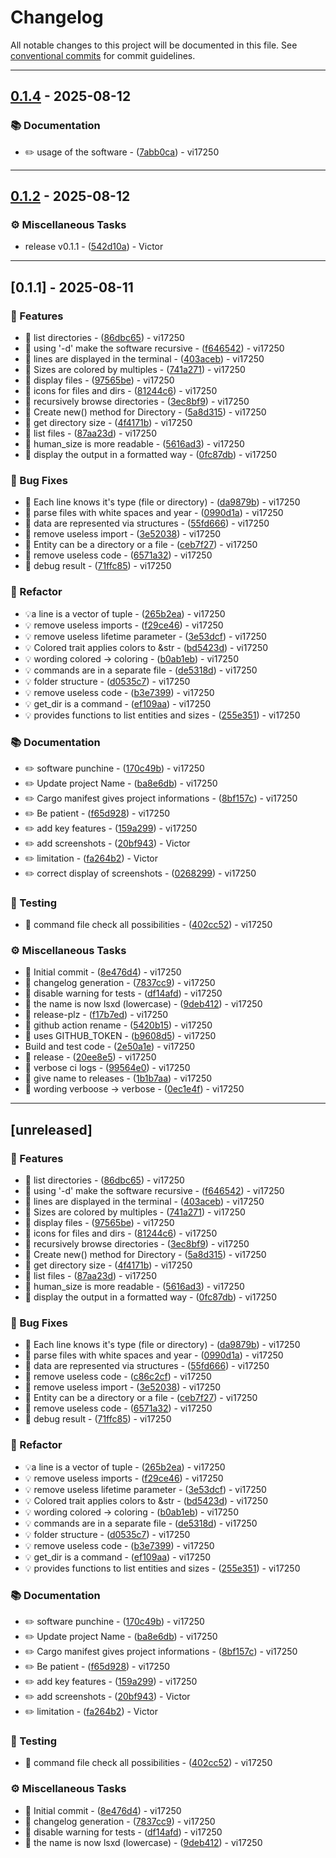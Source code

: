 # Changelog

All notable changes to this project will be documented in this file. See [conventional commits](https://www.conventionalcommits.org/) for commit guidelines.

---
## [0.1.4](https://github.com/vi17250/LSxD/compare/0.1.2..0.1.4) - 2025-08-12

### 📚 Documentation

- ✏️ usage of the software - ([7abb0ca](https://github.com/vi17250/LSxD/commit/7abb0ca7fb6df885f0d6bf03b494f555515126dd)) - vi17250

<!-- generated by git-cliff -->
---
## [0.1.2](https://github.com/vi17250/LSxD/compare/0.1.1..0.1.2) - 2025-08-12

### ⚙️ Miscellaneous Tasks

- release v0.1.1 - ([542d10a](https://github.com/vi17250/LSxD/commit/542d10a08ab4d1e057e8bfdb332096d299824435)) - Victor

<!-- generated by git-cliff -->
---
## [0.1.1] - 2025-08-11

### 🚀 Features

- 🎸 list directories - ([86dbc65](https://github.com/vi17250/LSxD/commit/86dbc652b272fe54a949ea0254c9f09c9138ac7d)) - vi17250
- 🎸 using '-d' make the software recursive - ([f646542](https://github.com/vi17250/LSxD/commit/f6465425819bb8dc25d53be9656f8f6a1411b643)) - vi17250
- 🎸 lines are displayed in the terminal - ([403aceb](https://github.com/vi17250/LSxD/commit/403aceb1a9ea9c0e73b08acfddcd5b14f1e4249d)) - vi17250
- 🎸 Sizes are colored by multiples - ([741a271](https://github.com/vi17250/LSxD/commit/741a271d80589a447fd8261fc3074bc2e96ae18c)) - vi17250
- 🎸 display files - ([97565be](https://github.com/vi17250/LSxD/commit/97565be516d2650dc4002b9ecfa5177449e0cd16)) - vi17250
- 🎸 icons for files and dirs - ([81244c6](https://github.com/vi17250/LSxD/commit/81244c6dbc8884284d848ba4fac90f2964aef008)) - vi17250
- 🎸 recursively browse directories - ([3ec8bf9](https://github.com/vi17250/LSxD/commit/3ec8bf99f8006b06a35d290cb3e94e628940dd77)) - vi17250
- 🎸 Create new() method for Directory - ([5a8d315](https://github.com/vi17250/LSxD/commit/5a8d3158a69f22218b605a7d41ea9c4160fed262)) - vi17250
- 🎸 get directory size - ([4f4171b](https://github.com/vi17250/LSxD/commit/4f4171bc3e3f445a53653ea3523cdf664d0e975a)) - vi17250
- 🎸 list files - ([87aa23d](https://github.com/vi17250/LSxD/commit/87aa23d12d7bcd637ca150af1d1e11da375438ee)) - vi17250
- 🎸 human_size is more readable - ([5616ad3](https://github.com/vi17250/LSxD/commit/5616ad367db316e6325efda9629515c3e1566a20)) - vi17250
- 🎸 display the output in a formatted way - ([0fc87db](https://github.com/vi17250/LSxD/commit/0fc87db8c8a120e6185bebc8cd253c37f455c829)) - vi17250

### 🐛 Bug Fixes

- 🐛 Each line knows it's type (file or directory) - ([da9879b](https://github.com/vi17250/LSxD/commit/da9879be783d67e5e755499cd8f64f3eaaf60e1a)) - vi17250
- 🐛 parse files with white spaces and year - ([0990d1a](https://github.com/vi17250/LSxD/commit/0990d1a9a675fc00e569f9032e478e917593f928)) - vi17250
- 🐛 data are represented via structures - ([55fd666](https://github.com/vi17250/LSxD/commit/55fd666deb3fa9a1358776917234c141305fb419)) - vi17250
- 🐛 remove useless import - ([3e52038](https://github.com/vi17250/LSxD/commit/3e520380ee3d5a2dfce16618cccbcbd4d3b042af)) - vi17250
- 🐛 Entity can be a directory or a file - ([ceb7f27](https://github.com/vi17250/LSxD/commit/ceb7f27f20b90d88350e91f0514b2b25bebbb435)) - vi17250
- 🐛 remove useless code - ([6571a32](https://github.com/vi17250/LSxD/commit/6571a320cc8a0bdb3b7211219e80243f6d3f94c8)) - vi17250
- 🐛 debug result - ([71ffc85](https://github.com/vi17250/LSxD/commit/71ffc8553815abead8c157d2db3087a636358624)) - vi17250

### 🚜 Refactor

- 💡a line is a vector of tuple - ([265b2ea](https://github.com/vi17250/LSxD/commit/265b2eaa23876f56bdd69af8b865fcfb871c6b16)) - vi17250
- 💡 remove useless imports - ([f29ce46](https://github.com/vi17250/LSxD/commit/f29ce4661825a10c11f59ba702b019502dcaeca0)) - vi17250
- 💡 remove useless lifetime parameter - ([3e53dcf](https://github.com/vi17250/LSxD/commit/3e53dcf07da4011cf6c50baa89b90a76ed25785c)) - vi17250
- 💡 Colored trait applies colors to &str - ([bd5423d](https://github.com/vi17250/LSxD/commit/bd5423d9a12fc80e224300ffcfbcfc991ad61165)) - vi17250
- 💡 wording colored -> coloring - ([b0ab1eb](https://github.com/vi17250/LSxD/commit/b0ab1eb0eb5901b5c01b1110b364a27418d66679)) - vi17250
- 💡 commands are in a separate file - ([de5318d](https://github.com/vi17250/LSxD/commit/de5318d2e22a55258af8fbcdf30f7d71732a5d31)) - vi17250
- 💡 folder structure - ([d0535c7](https://github.com/vi17250/LSxD/commit/d0535c702f4c0d6a31c14d908b630b6007054d63)) - vi17250
- 💡 remove useless code - ([b3e7399](https://github.com/vi17250/LSxD/commit/b3e73994de5c93ebbf0290835711895d3f26dbd0)) - vi17250
- 💡 get_dir is a command - ([ef109aa](https://github.com/vi17250/LSxD/commit/ef109aa4fcb4bcaebf5d877258ee3379881aa035)) - vi17250
- 💡 provides functions to list entities and sizes - ([255e351](https://github.com/vi17250/LSxD/commit/255e351dfd6f6f17391737b532dffb179f6c05f9)) - vi17250

### 📚 Documentation

- ✏️ software punchine - ([170c49b](https://github.com/vi17250/LSxD/commit/170c49b13904114ccae46d63c1157941c4f068c3)) - vi17250
- ✏️ Update project Name - ([ba8e6db](https://github.com/vi17250/LSxD/commit/ba8e6db7dc2a8b162594831142164474c119195d)) - vi17250
- ✏️ Cargo manifest gives project informations - ([8bf157c](https://github.com/vi17250/LSxD/commit/8bf157ceed8a34c797716e344df304cde8766e6c)) - vi17250
- ✏️ Be patient - ([f65d928](https://github.com/vi17250/LSxD/commit/f65d9284800b397f02a6744ba06cfbc7adfc1b6a)) - vi17250
- ✏️ add key features - ([159a299](https://github.com/vi17250/LSxD/commit/159a2992924dbcc086209381afea9c42f34950a3)) - vi17250
- ✏️ add screenshots - ([20bf943](https://github.com/vi17250/LSxD/commit/20bf94336481966387b497b219fa67b4d38a1099)) - Victor
- ✏️ limitation - ([fa264b2](https://github.com/vi17250/LSxD/commit/fa264b2d6d796aa7c52a7fd41d8d7bde7c454bbb)) - Victor
- ✏️ correct display of screenshots - ([0268299](https://github.com/vi17250/LSxD/commit/02682993553045b32b54d3bcb14b45206ce26945)) - vi17250

### 🧪 Testing

- 💍 command file check all possibilities - ([402cc52](https://github.com/vi17250/LSxD/commit/402cc526ce70ba9133e3d211a2a2128ed18e0267)) - vi17250

### ⚙️ Miscellaneous Tasks

- 🤖 Initial commit - ([8e476d4](https://github.com/vi17250/LSxD/commit/8e476d4e8e227377b6786521e651e80bf80565e7)) - vi17250
- 🤖 changelog generation - ([7837cc9](https://github.com/vi17250/LSxD/commit/7837cc936ee178f5f5c882a3163f910d82d71411)) - vi17250
- 🤖 disable warning for tests - ([df14afd](https://github.com/vi17250/LSxD/commit/df14afdecc212f59db108721ddf8121f61ddf1d6)) - vi17250
- 🤖 the name is now lsxd (lowercase) - ([9deb412](https://github.com/vi17250/LSxD/commit/9deb41272389b6f36edfa1c175932ed52ce5b7a4)) - vi17250
- 🎡 release-plz - ([f17b7ed](https://github.com/vi17250/LSxD/commit/f17b7edc2ccb6aac34091a38afed5fb15092ccf8)) - vi17250
- 🎡 github action rename - ([5420b15](https://github.com/vi17250/LSxD/commit/5420b15abce5f4b5e0c2a10f55b48202ee97d5ba)) - vi17250
- 🎡 uses GITHUB_TOKEN - ([b9608d5](https://github.com/vi17250/LSxD/commit/b9608d5e9a41073ea44e8b911648b26a69738e23)) - vi17250
- Build and test code - ([2e50a1e](https://github.com/vi17250/LSxD/commit/2e50a1e6a547ccf9add6d522629c9408461a3442)) - vi17250
- 🎡 release - ([20ee8e5](https://github.com/vi17250/LSxD/commit/20ee8e5bd20c391de3f4310870f45ae06eb76c23)) - vi17250
- 🎡 verbose ci logs - ([99564e0](https://github.com/vi17250/LSxD/commit/99564e020d46881a8f1e6c87ca36adda5b0dc0d3)) - vi17250
- 🎡 give name to releases - ([1b1b7aa](https://github.com/vi17250/LSxD/commit/1b1b7aa4b61ac2cd5a38ff9e163b56c8493a26be)) - vi17250
- 🎡 wording verboose -> verbose - ([0ec1e4f](https://github.com/vi17250/LSxD/commit/0ec1e4fb5734944009b8f2017e2ba3a211947f48)) - vi17250

<!-- generated by git-cliff -->
---
## [unreleased]

### 🚀 Features

- 🎸 list directories - ([86dbc65](https://github.com/vi17250/LSxD/commit/86dbc652b272fe54a949ea0254c9f09c9138ac7d)) - vi17250
- 🎸 using '-d' make the software recursive - ([f646542](https://github.com/vi17250/LSxD/commit/f6465425819bb8dc25d53be9656f8f6a1411b643)) - vi17250
- 🎸 lines are displayed in the terminal - ([403aceb](https://github.com/vi17250/LSxD/commit/403aceb1a9ea9c0e73b08acfddcd5b14f1e4249d)) - vi17250
- 🎸 Sizes are colored by multiples - ([741a271](https://github.com/vi17250/LSxD/commit/741a271d80589a447fd8261fc3074bc2e96ae18c)) - vi17250
- 🎸 display files - ([97565be](https://github.com/vi17250/LSxD/commit/97565be516d2650dc4002b9ecfa5177449e0cd16)) - vi17250
- 🎸 icons for files and dirs - ([81244c6](https://github.com/vi17250/LSxD/commit/81244c6dbc8884284d848ba4fac90f2964aef008)) - vi17250
- 🎸 recursively browse directories - ([3ec8bf9](https://github.com/vi17250/LSxD/commit/3ec8bf99f8006b06a35d290cb3e94e628940dd77)) - vi17250
- 🎸 Create new() method for Directory - ([5a8d315](https://github.com/vi17250/LSxD/commit/5a8d3158a69f22218b605a7d41ea9c4160fed262)) - vi17250
- 🎸 get directory size - ([4f4171b](https://github.com/vi17250/LSxD/commit/4f4171bc3e3f445a53653ea3523cdf664d0e975a)) - vi17250
- 🎸 list files - ([87aa23d](https://github.com/vi17250/LSxD/commit/87aa23d12d7bcd637ca150af1d1e11da375438ee)) - vi17250
- 🎸 human_size is more readable - ([5616ad3](https://github.com/vi17250/LSxD/commit/5616ad367db316e6325efda9629515c3e1566a20)) - vi17250
- 🎸 display the output in a formatted way - ([0fc87db](https://github.com/vi17250/LSxD/commit/0fc87db8c8a120e6185bebc8cd253c37f455c829)) - vi17250

### 🐛 Bug Fixes

- 🐛 Each line knows it's type (file or directory) - ([da9879b](https://github.com/vi17250/LSxD/commit/da9879be783d67e5e755499cd8f64f3eaaf60e1a)) - vi17250
- 🐛 parse files with white spaces and year - ([0990d1a](https://github.com/vi17250/LSxD/commit/0990d1a9a675fc00e569f9032e478e917593f928)) - vi17250
- 🐛 data are represented via structures - ([55fd666](https://github.com/vi17250/LSxD/commit/55fd666deb3fa9a1358776917234c141305fb419)) - vi17250
- 🐛 remove useless code - ([c86c2cf](https://github.com/vi17250/LSxD/commit/c86c2cf3a74a14b14f8bfa3183ab451d6b80da59)) - vi17250
- 🐛 remove useless import - ([3e52038](https://github.com/vi17250/LSxD/commit/3e520380ee3d5a2dfce16618cccbcbd4d3b042af)) - vi17250
- 🐛 Entity can be a directory or a file - ([ceb7f27](https://github.com/vi17250/LSxD/commit/ceb7f27f20b90d88350e91f0514b2b25bebbb435)) - vi17250
- 🐛 remove useless code - ([6571a32](https://github.com/vi17250/LSxD/commit/6571a320cc8a0bdb3b7211219e80243f6d3f94c8)) - vi17250
- 🐛 debug result - ([71ffc85](https://github.com/vi17250/LSxD/commit/71ffc8553815abead8c157d2db3087a636358624)) - vi17250

### 🚜 Refactor

- 💡a line is a vector of tuple - ([265b2ea](https://github.com/vi17250/LSxD/commit/265b2eaa23876f56bdd69af8b865fcfb871c6b16)) - vi17250
- 💡 remove useless imports - ([f29ce46](https://github.com/vi17250/LSxD/commit/f29ce4661825a10c11f59ba702b019502dcaeca0)) - vi17250
- 💡 remove useless lifetime parameter - ([3e53dcf](https://github.com/vi17250/LSxD/commit/3e53dcf07da4011cf6c50baa89b90a76ed25785c)) - vi17250
- 💡 Colored trait applies colors to &str - ([bd5423d](https://github.com/vi17250/LSxD/commit/bd5423d9a12fc80e224300ffcfbcfc991ad61165)) - vi17250
- 💡 wording colored -> coloring - ([b0ab1eb](https://github.com/vi17250/LSxD/commit/b0ab1eb0eb5901b5c01b1110b364a27418d66679)) - vi17250
- 💡 commands are in a separate file - ([de5318d](https://github.com/vi17250/LSxD/commit/de5318d2e22a55258af8fbcdf30f7d71732a5d31)) - vi17250
- 💡 folder structure - ([d0535c7](https://github.com/vi17250/LSxD/commit/d0535c702f4c0d6a31c14d908b630b6007054d63)) - vi17250
- 💡 remove useless code - ([b3e7399](https://github.com/vi17250/LSxD/commit/b3e73994de5c93ebbf0290835711895d3f26dbd0)) - vi17250
- 💡 get_dir is a command - ([ef109aa](https://github.com/vi17250/LSxD/commit/ef109aa4fcb4bcaebf5d877258ee3379881aa035)) - vi17250
- 💡 provides functions to list entities and sizes - ([255e351](https://github.com/vi17250/LSxD/commit/255e351dfd6f6f17391737b532dffb179f6c05f9)) - vi17250

### 📚 Documentation

- ✏️ software punchine - ([170c49b](https://github.com/vi17250/LSxD/commit/170c49b13904114ccae46d63c1157941c4f068c3)) - vi17250
- ✏️ Update project Name - ([ba8e6db](https://github.com/vi17250/LSxD/commit/ba8e6db7dc2a8b162594831142164474c119195d)) - vi17250
- ✏️ Cargo manifest gives project informations - ([8bf157c](https://github.com/vi17250/LSxD/commit/8bf157ceed8a34c797716e344df304cde8766e6c)) - vi17250
- ✏️ Be patient - ([f65d928](https://github.com/vi17250/LSxD/commit/f65d9284800b397f02a6744ba06cfbc7adfc1b6a)) - vi17250
- ✏️ add key features - ([159a299](https://github.com/vi17250/LSxD/commit/159a2992924dbcc086209381afea9c42f34950a3)) - vi17250
- ✏️ add screenshots - ([20bf943](https://github.com/vi17250/LSxD/commit/20bf94336481966387b497b219fa67b4d38a1099)) - Victor
- ✏️ limitation - ([fa264b2](https://github.com/vi17250/LSxD/commit/fa264b2d6d796aa7c52a7fd41d8d7bde7c454bbb)) - Victor

### 🧪 Testing

- 💍 command file check all possibilities - ([402cc52](https://github.com/vi17250/LSxD/commit/402cc526ce70ba9133e3d211a2a2128ed18e0267)) - vi17250

### ⚙️ Miscellaneous Tasks

- 🤖 Initial commit - ([8e476d4](https://github.com/vi17250/LSxD/commit/8e476d4e8e227377b6786521e651e80bf80565e7)) - vi17250
- 🤖 changelog generation - ([7837cc9](https://github.com/vi17250/LSxD/commit/7837cc936ee178f5f5c882a3163f910d82d71411)) - vi17250
- 🤖 disable warning for tests - ([df14afd](https://github.com/vi17250/LSxD/commit/df14afdecc212f59db108721ddf8121f61ddf1d6)) - vi17250
- 🤖 the name is now lsxd (lowercase) - ([9deb412](https://github.com/vi17250/LSxD/commit/9deb41272389b6f36edfa1c175932ed52ce5b7a4)) - vi17250

<!-- generated by git-cliff -->
